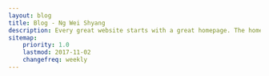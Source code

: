 ```yaml
---
layout: blog
title: Blog - Ng Wei Shyang
description: Every great website starts with a great homepage. The homepage tells your viewers what your site is all about and gives your viewers a place to come back to.
sitemap:
    priority: 1.0
    lastmod: 2017-11-02
    changefreq: weekly
---
```

